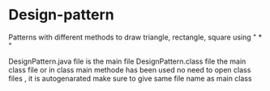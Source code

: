 # Design-pattern
Patterns with different methods to draw triangle, rectangle, square using " * "

DesignPattern.java file is the main file
DesignPattern.class file the main class file or in class main methode has been used 
no need to open class files , it is autogenarated 
make sure to give same file name as main class 
